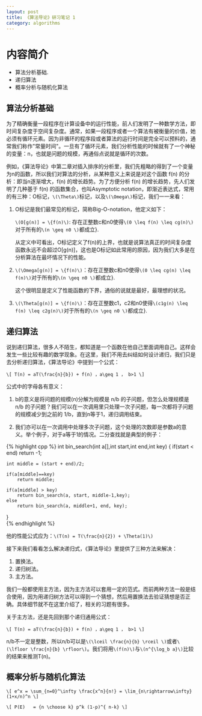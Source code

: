 ```yaml
---
layout: post
title: 《算法导论》研习笔记 1
category: algorithms
---
```


# 内容简介 #

* 算法分析基础.
* 递归算法
* 概率分析与随机化算法


## 算法分析基础 ##

为了精确衡量一段程序在计算设备中的运行性能，前人们发明了一种数学方法，即时间复杂度于空间复杂度。通常，如果一段程序或者一个算法有被衡量的价值，她必须有循环元素。因为非循环的程序段或者算法的运行时间是完全可以预料的，通常我们称作"常量时间"。一旦有了循环元素，我们分析性能的时候就有了一个神秘的变量：n，也就是问题的规模，再通俗点说就是循环的次数。

例如，《算法导论》中第二章对插入排序的分析里，我们先粗略的得到了一个变量为n的函数，所以我们对算法的分析，从某种意义上来说是对这个函数 f(n) 的分析：即当n逐渐增大，f(n) 的增长趋势。为了方便分析 f(n) 的增长趋势，先人们发明了几种基于 f(n) 的函数集合，也叫Asymptotic notation，即渐近表达式，常用的有三种：O标记，`\(\Theta\)`标记，以及`\(\Omega\)`标记，我们一一来看：

1. O标记是我们最常见的标记，简称Big-O-notation，他定义如下：

   `\(O[g(n)] = \{f(n)\)`: 存在正整数c和n0使得`\(0 \leq f(n) \leq cg(n)\)`对于所有的`\(n \geq n0 \)`都成立}.

   从定义中可看出，O标记定义了f(n)的上界，也就是说算法真正的时间复杂度函数永远不会超过O[g(n)]，这也是O标记如此常用的原因，因为我们大多是在分析算法在最坏情况下的性能。

2. `\(\Omega[g(n)] = \{f(n)\)`：存在正整数c和n0使得`\(0 \leq cg(n) \leq f(n)\)`对于所有的`\(n \geq n0 \)`都成立}.

   这个很明显是定义了性能函数的下界，通俗的说就是最好，最理想的状况。

3. `\(\Theta[g(n)] = \{f(n)\)`：存在正整数c1，c2和n0使得`\(c1g(n) \leq f(n) \leq c2g(n)\)`对于所有的`\(n \geq n0 \)`都成立}.


## 递归算法 ##

说到递归算法，很多人不陌生，都知道是一个函数在他自己里面调用自己。这样会发生一些比较有趣的数学现象。在这里，我们不用去纠结如何设计递归，我们只是去分析递归算法，《算法导论》中提到一个公式：

`\[
T(n) = aT(\frac{n}{b}) + f(n) ，a\geq 1 ， b>1
\]`

公式中的字母各有意义：

1. b的意义是将问题的规模(n)分解为规模是 n/b 的子问题，但怎么处理规模是 n/b 的子问题？我们可以在一次调用里只处理一次子问题，每一次都将子问题的规模减少到之前的 1/b，直到n等于1，递归调用结束。

2. 我们亦可以在一次调用中处理多次子问题，这个处理的次数即是参数a的意义。举个例子，对于a等于1的情况。二分查找就是典型的例子：

{% highlight cpp %}
int bin_search(int a[],int start,int end,int key)
{
	if(start < end) return -1;     
      
	int middle = (start + end)/2;     
	
	if(a[middle]==key)     
		return middle;     
				    
	if(a[middle] > key)     
		return bin_search(a, start, middle-1,key);     
	else     
		return bin_search(a, middle+1, end, key);     
}    
{% endhighlight %}

他的性能公式应为：`\(T(n) = T(\frac{n}{2}) + \Theta(1)\)`


接下来我们看看怎么解决递归式，《算法导论》里提供了三种方法来解决：

1. 置换法。
2. 递归树法。
3. 主方法。

我们一般都使用主方法，因为主方法可以套用一定的范式。而前两种方法一般是结合使用，因为用递归树方法可以得到一个猜想，然后用置换法去验证猜想是否正确。具体细节就不在这里介绍了，相关的习题有很多。

关于主方法，还是先回到那个递归通用公式：

`\[
T(n) = aT(\frac{n}{b}) + f(n) ，a\geq 1 ， b>1
\]`

n/b不一定是整数，所以n/b可以是`\(\lceil \frac{n}{b} \rceil \)`或者`\(\lfloor \frac{n}{b} \rfloor\)`。我们将用`\(f(n)\)`与`\(n^{\log_b a}\)`比较的结果来推测T(n)。

## 概率分析与随机化算法 ##

`\[
e^x = \sum_{n=0}^\infty \frac{x^n}{n!} = \lim_{n\rightarrow\infty} (1+x/n)^n
\]`

`\[
P(E)   = {n \choose k} p^k (1-p)^{ n-k}
\]`
